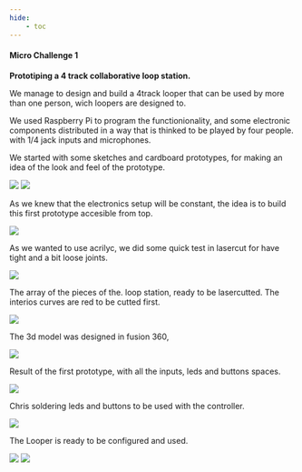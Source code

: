 ```yaml
---
hide:
    - toc
---
```


#### Micro Challenge 1

**Prototiping a 4 track collaborative loop station.**

We manage to design and build a 4track looper that can be used by more than one person, wich loopers are designed to.

We used Raspberry Pi to program the functionionality, and some electronic components distributed in a way that is thinked to be played by four people. with 1/4 jack inputs and microphones.

We started with some sketches and cardboard prototypes, for making an idea of the look and feel of the prototype.



![](../images/MC01_01.JPG)
![](../images/MC01_02.JPG)

As we knew that the electronics setup will be constant, the idea is to build this first prototype accesible from top.

![](../images/MC01_03.JPG)

As we wanted to use acrilyc, we did some quick test in lasercut for have tight and a bit loose joints.

![](../images/MC01_04.JPG)

The array of the pieces of the. loop station, ready to be lasercutted. The interios curves are red to be cutted first.

![](../images/MC01_05.PNG)

The 3d model was designed in fusion 360, 

![](../images/MC01_06.PNG)

Result of the first prototype, with all the inputs, leds and buttons spaces.

![](../images/MC01_07.jpg)

Chris soldering leds and buttons to be used with the controller.

![](../images/MC01_08.JPG)

The Looper is ready to be configured and used.

![](../images/MC01_09.JPG)
![](../images/MC01_10.JPG)







